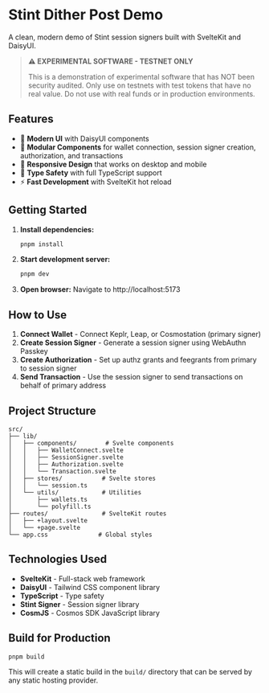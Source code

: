 # Stint Dither Post Demo

A clean, modern demo of Stint session signers built with SvelteKit and DaisyUI.

> **⚠️ EXPERIMENTAL SOFTWARE - TESTNET ONLY**
> 
> This is a demonstration of experimental software that has NOT been security audited. Only use on testnets with test tokens that have no real value. Do not use with real funds or in production environments.

## Features

- 🎨 **Modern UI** with DaisyUI components
- 🧩 **Modular Components** for wallet connection, session signer creation, authorization, and transactions
- 📱 **Responsive Design** that works on desktop and mobile
- 🔧 **Type Safety** with full TypeScript support
- ⚡ **Fast Development** with SvelteKit hot reload

## Getting Started

1. **Install dependencies:**
   ```bash
   pnpm install
   ```

2. **Start development server:**
   ```bash
   pnpm dev
   ```

3. **Open browser:**
   Navigate to http://localhost:5173

## How to Use

1. **Connect Wallet** - Connect Keplr, Leap, or Cosmostation (primary signer)
2. **Create Session Signer** - Generate a session signer using WebAuthn Passkey
3. **Create Authorization** - Set up authz grants and feegrants from primary to session signer
4. **Send Transaction** - Use the session signer to send transactions on behalf of primary address

## Project Structure

```
src/
├── lib/
│   ├── components/        # Svelte components
│   │   ├── WalletConnect.svelte
│   │   ├── SessionSigner.svelte
│   │   ├── Authorization.svelte
│   │   └── Transaction.svelte
│   ├── stores/           # Svelte stores
│   │   └── session.ts
│   └── utils/            # Utilities
│       ├── wallets.ts
│       └── polyfill.ts
├── routes/               # SvelteKit routes
│   ├── +layout.svelte
│   └── +page.svelte
└── app.css              # Global styles
```

## Technologies Used

- **SvelteKit** - Full-stack web framework
- **DaisyUI** - Tailwind CSS component library
- **TypeScript** - Type safety
- **Stint Signer** - Session signer library
- **CosmJS** - Cosmos SDK JavaScript library

## Build for Production

```bash
pnpm build
```

This will create a static build in the `build/` directory that can be served by any static hosting provider.